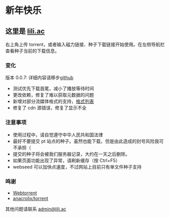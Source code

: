 # 新年快乐

## 这里是 [lili.ac](https://www.lili.ac)

右上角上传 torrent，或者输入磁力链接、种子下载链接开始使用。在左侧导航栏查看种子当前的下载信息。

### 变化

版本 0.0.7: 详细内容请移步[github](https://github.com/darknightlab/www.lili.ac)

-   测试优先下载首尾，减小了播放等待时间
-   更改依赖，修复了难以获取元数据的问题
-   新增对部分流媒体格式的支持，[格式列表](/markdown?source=%2Fassets%2Fmd%2Fsupporttable.md)
-   修复了 cdn 源错误，修复了显示不全

### 注意事项

-   使用过程中，请自觉遵守中华人民共和国法律
-   最好不要提交 pt 站点的种子。虽然也能下载，但是由此造成的封号风险我可不承担（
-   提交的种子将会被我们服务器记录，大约在一天之后删除。
-   如果页面功能出现了异常，请刷新缓存（按 Ctrl+F5）
-   webseed 可以加快点速度，不过网站上目前只有单文件种子支持

### 鸣谢

-   [Webtorrent](https://github.com/webtorrent/webtorrent)
-   [anacrolix/torrent](https://github.com/anacrolix/torrent)

其他问题请联系 admin@lili.ac
